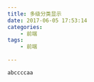 ```yaml
---
title: 多级分类显示
date: 2017-06-05 17:53:14
categories: 
	- 前端
tags: 
	- 前端
    
---
```




```
abccccaa

```